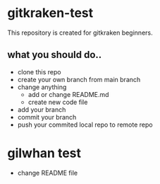 # gitkraken-test
This repository is created for gitkraken beginners.


## what you should do..
- clone this repo 
- create your own branch from main branch
- change anything
	- add or change README.md
	- create new code file 
- add your branch
- commit your branch
- push your commited local repo to remote repo


# gilwhan test 
- change README file
